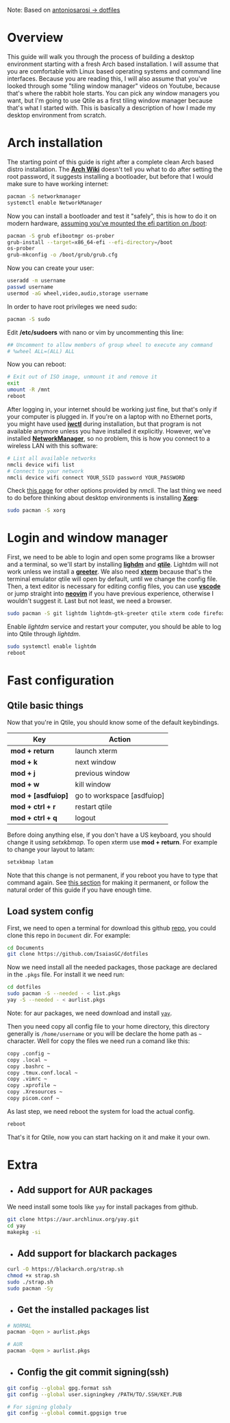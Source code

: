 Note: Based on [antoniosarosi -> dotfiles](https://github.com/antoniosarosi/dotfiles)

# Overview

This guide will walk you through the process of building a desktop environment
starting with a fresh Arch based installation. I will assume that you are
comfortable with Linux based operating systems and command line interfaces.
Because you are reading this, I will also assume that you've looked through some
"tiling window manager" videos on Youtube, because that's where the rabbit hole
starts. You can pick any window managers you want, but I'm going to use Qtile
as a first tiling window manager because that's what I started with. This is
basically a description of how I made my desktop environment from scratch.

# Arch installation

The starting point of this guide is right after a complete clean Arch based
distro installation. The
**[Arch Wiki](https://wiki.archlinux.org/index.php/Installation_guide)**
doesn't tell you what to do after setting the root password, it suggests installing
a bootloader, but before that I would make sure to have working internet:

```bash
pacman -S networkmanager
systemctl enable NetworkManager
```

Now you can install a bootloader and test it "safely", this is how to do it on
modern hardware,
[assuming you've mounted the efi partition on /boot](https://wiki.archlinux.org/index.php/Installation_guide#Example_layouts):

```bash
pacman -S grub efibootmgr os-prober
grub-install --target=x86_64-efi --efi-directory=/boot
os-prober
grub-mkconfig -o /boot/grub/grub.cfg
```

Now you can create your user:

```bash
useradd -m username
passwd username
usermod -aG wheel,video,audio,storage username
```

In order to have root privileges we need sudo:

```bash
pacman -S sudo
```

Edit **/etc/sudoers** with nano or vim by uncommenting this line:

```bash
## Uncomment to allow members of group wheel to execute any command
# %wheel ALL=(ALL) ALL
```

Now you can reboot:

```bash
# Exit out of ISO image, unmount it and remove it
exit
umount -R /mnt
reboot
```

After logging in, your internet should be working just fine, but that's only if
your computer is plugged in. If you're on a laptop with no Ethernet ports, you
might have used **[iwctl](https://wiki.archlinux.org/index.php/Iwd#iwctl)**
during installation, but that program is not available anymore unless you have
installed it explicitly. However, we've installed
**[NetworkManager](https://wiki.archlinux.org/index.php/NetworkManager)**,
so no problem, this is how you connect to a wireless LAN with this software:

```bash
# List all available networks
nmcli device wifi list
# Connect to your network
nmcli device wifi connect YOUR_SSID password YOUR_PASSWORD
```

Check [this page](https://wiki.archlinux.org/index.php/NetworkManager#nmcli_examples)
for other options provided by _nmcli_. The last thing we need to do before
thinking about desktop environments is installing **[Xorg](https://wiki.archlinux.org/index.php/Xorg)**:

```bash
sudo pacman -S xorg
```

# Login and window manager

First, we need to be able to login and open some programs like a browser and a
terminal, so we'll start by installing **[lighdm](https://wiki.archlinux.org/index.php/LightDM)**
and **[qtile](https://wiki.archlinux.org/index.php/Qtile)**. Lightdm will not
work unless we install a **[greeter](https://wiki.archlinux.org/index.php/LightDM#Greeter)**.
We also need
**[xterm](https://wiki.archlinux.org/index.php/Xterm)** because that's the
terminal emulator qtile will open by default, until we change the config file.
Then, a text editor is necessary for editing config files, you can use
**[vscode](https://wiki.archlinux.org/index.php/Visual_Studio_Code)** or jump
straight into **[neovim](https://wiki.archlinux.org/index.php/Neovim)** if you
have previous experience, otherwise I wouldn't suggest it. Last but not least,
we need a browser.

```bash
sudo pacman -S git lightdm lightdm-gtk-greeter qtile xterm code firefox
```

Enable _lightdm_ service and restart your computer, you should be able to log into
Qtile through _lightdm_.

```bash
sudo systemctl enable lightdm
reboot
```

# Fast configuration

## Qtile basic things

Now that you're in Qtile, you should know some of the default keybindings.

| Key                  | Action                     |
| -------------------- | -------------------------- |
| **mod + return**     | launch xterm               |
| **mod + k**          | next window                |
| **mod + j**          | previous window            |
| **mod + w**          | kill window                |
| **mod + [asdfuiop]** | go to workspace [asdfuiop] |
| **mod + ctrl + r**   | restart qtile              |
| **mod + ctrl + q**   | logout                     |

Before doing anything else, if you don't have a US keyboard, you should
change it using _setxkbmap_. To open xterm use **mod + return**. For example to
change your layout to latam:

```bash
setxkbmap latam
```

Note that this change is not permanent, if you reboot you have to type that
command again. See [this section](#xprofile) for making it permanent, or
follow the natural order of this guide if you have enough time.

## Load system config

First, we need to open a terminal for download this github [repo](https://github.com/IsaiasGC/dotfiles), you could clone this repo in `Document` dir. For example:

```bash
cd Documents
git clone https://github.com/IsaiasGC/dotfiles
```

Now we need install all the needed packages, those package are declared in the `.pkgs` file. For install it we need run:

```bash
cd dotfiles
sudo pacman -S --needed - < list.pkgs
yay -S --needed - < aurlist.pkgs
```

Note: for aur packages, we need download and install [`yay`](#add-support-for-aur-packages).

Then you need copy all config file to your home directory, this directory generally is `/home/username` or you will be declare the home path as `~` character. Well for copy the files we need run a comand like this:

```bash
copy .config ~
copy .local ~
copy .bashrc ~
copy .tmux.conf.local ~
copy .vimrc ~
copy .xprofile ~
copy .Xresources ~
copy picom.conf ~
```

As last step, we need reboot the system for load the actual config.

```bash
reboot
```

That's it for Qtile, now you can start hacking on it and make it your own.

# Extra

- ## Add support for AUR packages

We need install some tools like `yay` for install packages from github.

```bash
git clone https://aur.archlinux.org/yay.git
cd yay
makepkg -si
```

- ## Add support for blackarch packages

```bash
curl -O https://blackarch.org/strap.sh
chmod +x strap.sh 
sudo ./strap.sh 
sudo pacman -Sy
```

- ## Get the installed packages list

```bash
# NORMAL
pacman -Qqen > aurlist.pkgs

# AUR
pacman -Qqem > aurlist.pkgs
```

- ## Config the git commit signing(ssh)

```bash
git config --global gpg.format ssh
git config --global user.signingkey /PATH/TO/.SSH/KEY.PUB

# For signing globaly
git config --global commit.gpgsign true
```


